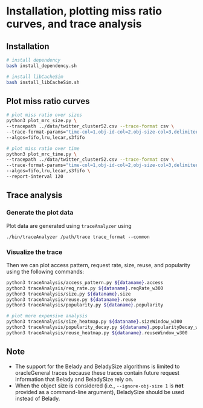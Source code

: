 
# Installation, plotting miss ratio curves, and trace analysis

##  Installation 
```bash
# install dependency
bash install_dependency.sh

# install libCacheSim
bash install_libCacheSim.sh
```

## Plot miss ratio curves
```bash
# plot miss ratio over sizes 
python3 plot_mrc_size.py \
--tracepath ../data/twitter_cluster52.csv --trace-format csv \
--trace-format-params="time-col=1,obj-id-col=2,obj-size-col=3,delimiter=,,obj-id-is-num=1" \
--algos=fifo,lru,lecar,s3fifo

# plot miss ratio over time
python3 plot_mrc_time.py \
--tracepath ../data/twitter_cluster52.csv --trace-format csv \
--trace-format-params="time-col=1,obj-id-col=2,obj-size-col=3,delimiter=,,obj-id-is-num=1" \
--algos=fifo,lru,lecar,s3fifo \
--report-interval 120
```

## Trace analysis
### Generate the plot data
Plot data are generated using `traceAnalyzer` using 
```
./bin/traceAnalyzer /path/trace trace_format --common
```

### Visualize the trace
Then we can plot access pattern, request rate, size, reuse, and popularity using the following commands:

```bash
python3 traceAnalysis/access_pattern.py ${dataname}.access
python3 traceAnalysis/req_rate.py ${dataname}.reqRate_w300
python3 traceAnalysis/size.py ${dataname}.size
python3 traceAnalysis/reuse.py ${dataname}.reuse
python3 traceAnalysis/popularity.py ${dataname}.popularity

# plot more expensive analysis
python3 traceAnalysis/size_heatmap.py ${dataname}.sizeWindow_w300
python3 traceAnalysis/popularity_decay.py ${dataname}.popularityDecay_w300
python3 traceAnalysis/reuse_heatmap.py ${dataname}.reuseWindow_w300
```

## Note
- The support for the Belady and BeladySize algorithms is limited to oracleGeneral traces because these traces contain future request information that Belady and BeladySize rely on.
- When the object size is considered (i.e., `--ignore-obj-size 1` is **not** provided as a command-line argument), BeladySize should be used instead of Belady.
